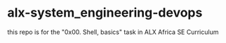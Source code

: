 # alx-system_engineering-devops

this repo is for the "0x00. Shell, basics" task in ALX Africa SE Curriculum

